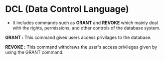 # DCL (Data Control Language)

- It includes commands such as **GRANT** and **REVOKE** which mainly deal with the rights, permissions, and other controls of the database system.


**GRANT :** This command gives users access privilages to the database.

**REVOKE :** This command withdraws the user's access privileges given by using the GRANT command.